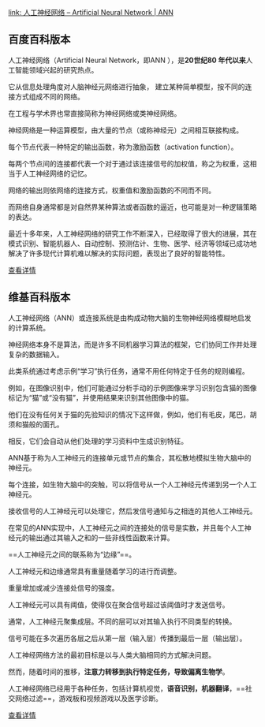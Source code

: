 [link: 人工神经网络 – Artificial Neural Network | ANN](https://easyai.tech/ai-definition/ann/)

## 百度百科版本

人工神经网络（Artificial Neural Network，即ANN ），是**20世纪80 年代以来**人工智能领域兴起的研究热点。

它从信息处理角度对人脑神经元网络进行抽象， 建立某种简单模型，按不同的连接方式组成不同的网络。

在工程与学术界也常直接简称为神经网络或类神经网络。



神经网络是一种运算模型，由大量的节点（或称神经元）之间相互联接构成。

每个节点代表一种特定的输出函数，称为激励函数（activation function）。

每两个节点间的连接都代表一个对于通过该连接信号的加权值，称之为权重，这相当于人工神经网络的记忆。

网络的输出则依网络的连接方式，权重值和激励函数的不同而不同。

而网络自身通常都是对自然界某种算法或者函数的逼近，也可能是对一种逻辑策略的表达。



最近十多年来，人工神经网络的研究工作不断深入，已经取得了很大的进展，其在模式识别、智能机器人、自动控制、预测估计、生物、医学、经济等领域已成功地解决了许多现代计算机难以解决的实际问题，表现出了良好的智能特性。

[查看详情](https://baike.baidu.com/item/人工神经网络)

 

## 维基百科版本

人工神经网络（ANN）或连接系统是由构成动物大脑的生物神经网络模糊地启发的计算系统。

神经网络本身不是算法，而是许多不同机器学习算法的框架，它们协同工作并处理复杂的数据输入。

此类系统通过考虑示例“学习”执行任务，通常不用任何特定于任务的规则编程。

例如，在图像识别中，他们可能通过分析手动的示例图像来学习识别包含猫的图像标记为“猫”或“没有猫”，并使用结果来识别其他图像中的猫。

他们在没有任何关于猫的先验知识的情况下这样做，例如，他们有毛皮，尾巴，胡须和猫般的面孔。

相反，它们会自动从他们处理的学习资料中生成识别特征。



ANN基于称为人工神经元的连接单元或节点的集合，其松散地模拟生物大脑中的神经元。

每个连接，如生物大脑中的突触，可以将信号从一个人工神经元传递到另一个人工神经元。

接收信号的人工神经元可以处理它，然后发信号通知与之相连的其他人工神经元。



在常见的ANN实现中，人工神经元之间的连接处的信号是实数，并且每个人工神经元的输出通过其输入之和的一些非线性函数来计算。

==人工神经元之间的联系称为“边缘”==。

人工神经元和边缘通常具有重量随着学习的进行而调整。

重量增加或减少连接处信号的强度。

人工神经元可以具有阈值，使得仅在聚合信号超过该阈值时才发送信号。

通常，人工神经元聚集成层。不同的层可以对其输入执行不同类型的转换。

信号可能在多次遍历各层之后从第一层（输入层）传播到最后一层（输出层）。



人工神经网络方法的最初目标是以与人类大脑相同的方式解决问题。

然而，随着时间的推移，**注意力转移到执行特定任务，导致偏离生物学**。

人工神经网络已经用于各种任务，包括计算机视觉，**语音识别，机器翻译**，==社交网络过滤==，游戏板和视频游戏以及医学诊断。

[查看详情](https://en.wikipedia.org/wiki/Artificial_neural_network)